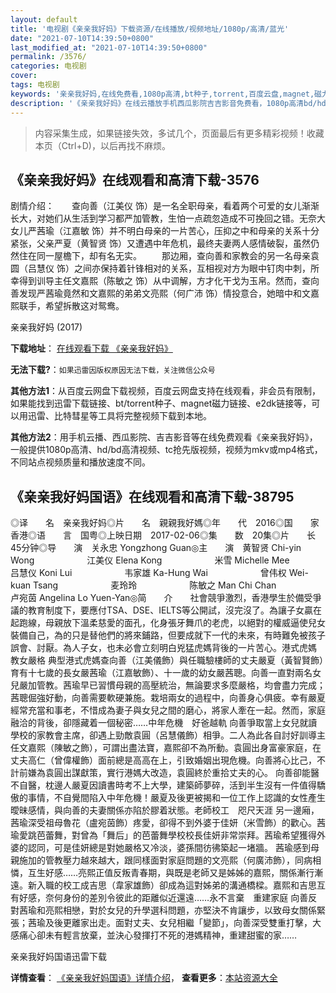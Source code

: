 ```yaml
---
layout: default
title: '电视剧《亲亲我好妈》下载资源/在线播放/视频地址/1080p/高清/蓝光'
date: "2021-07-10T14:39:50+0800"
last_modified_at: "2021-07-10T14:39:50+0800"
permalink: /3576/
categories: 电视剧
cover:
tags: 电视剧
keywords: '亲亲我好妈,在线免费看,1080p高清,bt种子,torrent,百度云盘,magnet,磁力链,迅雷下载资源'
description: '《亲亲我好妈》在线云播放手机西瓜影院吉吉影音免费看，1080p高清bd/hd未删减完整版和tc抢先枪版，mkv/mp4格式，附带bt/torrent种子、magnet/磁力链、百度云盘、网盘资源迅雷下载链接'
---
```


>内容采集生成，如果链接失效，多试几个，页面最后有更多精彩视频！收藏本页（Ctrl+D)，以后再找不麻烦。


## 《亲亲我好妈》在线观看和高清下载-3576

剧情介绍：　　查向善（江美仪 饰）是一名全职母亲，看着两个可爱的女儿渐渐长大，对她们从生活到学习都严加管教，生怕一点疏忽造成不可挽回之错。无奈大女儿严茜瑜（江嘉敏 饰）并不明白母亲的一片苦心，压抑之中和母亲的关系十分紧张，父亲严夏（黄智贤 饰）又遭遇中年危机，最终夫妻两人感情破裂，虽然仍然住在同一屋檐下，却有名无实。 　　那边厢，查向善和家教会的另一名母亲袁圆（吕慧仪 饰）之间亦保持着针锋相对的关系，互相视对方为眼中钉肉中刺，所幸得到训导主任文嘉熙（陈敏之 饰）从中调解，方才化干戈为玉帛。然而，查向善发现严茜瑜竟然和文嘉熙的弟弟文亮熙（何广沛 饰）情投意合，她暗中和文嘉熙联手，希望拆散这对鸳鸯。


亲亲我好妈 (2017)

**下载地址**： [在线观看下载 《亲亲我好妈》](https://www.btbtdy.me/btdy/dy11401.html) 


**无法下载?**：`如果迅雷因版权原因无法下载，关注微信公众号 `

**其他方法1**：从百度云网盘下载视频，百度云网盘支持在线观看，非会员有限制，如果能找到迅雷下载链接、bt/torrent种子、magnet磁力链接、e2dk链接等，可以用迅雷、比特彗星等工具将完整视频下载到本地。

**其他方法2**：用手机云播、西瓜影院、吉吉影音等在线免费观看《亲亲我好妈》，一般提供1080p高清、hd/bd高清视频、tc抢先版视频，视频为mkv或mp4格式，不同站点视频质量和播放速度不同。


## 《亲亲我好妈国语》在线观看和高清下载-38795

◎译　　名　亲亲我好妈◎片　　名　親親我好媽◎年　　代　2016◎国　　家　香港◎语　　言　国粤◎上映日期　2017-02-06◎集　　数　20集◎片　　长　45分钟◎导　　演　关永忠 Yongzhong Guan◎主　　演　黄智贤 Chi-yin Wong　　　　　　江美仪 Elena Kong　　　　　　米雪 Michelle Mee　　　　　　吕慧仪 Koni Lui　　　　　　韦家雄 Ka-Hung Wai　　　　　　曾伟权 Wei-kuan Tsang　　　　　　麦玲玲　　　　　　陈敏之 Man Chi Chan　　　　　　卢宛茵 Angelina Lo Yuen-Yan◎简　　介　　社會競爭激烈，香港學生於備受爭議的教育制度下，要應付TSA、DSE、IELTS等公開試，沒完沒了。為讓子女贏在起跑線，母親放下溫柔慈愛的面孔，化身張牙舞爪的老虎，以絕對的權威逼使兒女裝備自己，為的只是替他們的將來鋪路，但要成就下一代的未來，有時難免被孩子誤會、討厭。為人子女，也未必會立刻明白兇猛虎媽背後的一片苦心。港式虎媽　教女嚴格 典型港式虎媽查向善（江美儀飾）與任職驗樓師的丈夫嚴夏（黃智賢飾）育有十七歲的長女嚴茜瑜（江嘉敏飾）、十一歲的幼女嚴茜聰。向善一直對兩名女兒嚴加管教。茜瑜早已習慣母親的高壓統治，無論要求多麼嚴格，均會盡力完成；茜聰倔強好動，向善需要軟硬兼施。栽培兩女的過程中，向善身心俱疲。幸有嚴夏經常充當和事老，不惜成為妻子與女兒之間的磨心，將家人牽在一起。然而，家庭融洽的背後，卻隱藏着一個秘密……中年危機　好爸越軌 向善爭取當上女兒就讀學校的家教會主席，卻遇上勁敵袁圓（呂慧儀飾）相爭。二人為此各自討好訓導主任文嘉熙（陳敏之飾），可謂出盡法寶，嘉熙卻不為所動。袁圓出身富豪家庭，在丈夫高仁（曾偉權飾）面前總是高高在上，引致婚姻出現危機。向善將心比己，不計前嫌為袁圓出謀獻策，實行港媽大改造，袁圓終於重拾丈夫的心。 向善卻能醫不自醫，枕邊人嚴夏因讀書時考不上大學，建築師夢碎，活到半生沒有一件值得驕傲的事情，不自覺間陷入中年危機！嚴夏及後更被揭和一位工作上認識的女性產生曖昧感情，與向善的夫妻關係亦陷於膠着狀態。老師校工　咫尺天涯 另一邊廂，茜瑜深受祖母魯花（盧宛茵飾）疼愛，卻得不到外婆于佳妍（米雪飾）的歡心。茜瑜愛跳芭蕾舞，對曾為「舞后」的芭蕾舞學校校長佳妍非常崇拜。茜瑜希望獲得外婆的認同，可是佳妍總是對她嚴格又冷淡，婆孫間彷彿築起一堵牆。 茜瑜感到母親施加的管教壓力越來越大，跟同樣面對家庭問題的文亮熙（何廣沛飾），同病相憐，互生好感……亮熙正值反叛青春期，與既是老師又是姊姊的嘉熙，關係漸行漸遠。新入職的校工成吉思（韋家雄飾）卻成為這對姊弟的溝通橋樑。嘉熙和吉思互有好感，奈何身份的差別令彼此的距離似近還遠……永不言棄　重建家庭 向善反對茜瑜和亮熙相戀，對於女兒的升學選科問題，亦堅決不肯讓步，以致母女關係緊張；茜瑜及後更離家出走。面對丈夫、女兒相繼「變節」，向善深受雙重打擊，大感痛心卻未有輕言放棄，並決心發揮打不死的港媽精神，重建甜蜜的家……


亲亲我好妈国语迅雷下载

**详情查看**： [《亲亲我好妈国语》详情介绍](/movie/38795/)， **查看更多**：[本站资源大全](/movie/t/all/)

